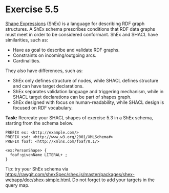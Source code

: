 # Exercise 5.5

[Shape Expressions](http://shex.io/shex-primer/) (ShEx) is a language for describing RDF graph structures.
A ShEx schema prescribes conditions that RDF data graphs must meet in order to be considered conformant.
ShEx and SHACL have similarities, such as:

- Have as goal to describe and validate RDF graphs.
- Constraints on incoming/outgoing arcs.
- Cardinalities.

They also have differences, such as:

- ShEx only defines structure of nodes, while SHACL defines structure and can have target declarations.
- ShEx separates validation language and triggering mechanism, while in SHACL target declarations can be part of shapes graph.
- ShEx designed with focus on human-readability, while SHACL design is focused on RDF vocabulary.

**Task:** Recreate your SHACL shapes of exercise 5.3 in a ShEx schema,
starting from the schema below.

```
PREFIX ex: <http://example.com/>
PREFIX xsd: <http://www.w3.org/2001/XMLSchema#>
PREFIX foaf: <http://xmlns.com/foaf/0.1/>

<ex:PersonShape> {
  foaf:givenName LITERAL+ ;
}
```

Tip: try your ShEx schema via <https://rawgit.com/shexSpec/shex.js/master/packages/shex-webapp/doc/shex-simple.html>.
Do not forget to add your targets in the query map.
